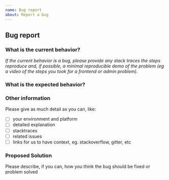 ```yaml
---
name: Bug report
about: Report a bug
---
```


## Bug report

### What is the current behavior?

_If the current behavior is a bug, please provide any stack traces the steps reproduce and, if possible, a minimal reproducible demo of the problem (eg a video of the steps you took for a frontend or admin problem)._

### What is the expected behavior?

### Other information

Please give as much detail as you can, like:

- [ ] your environment and platform
- [ ] detailed explanation
- [ ] stacktraces
- [ ] related issues
- [ ] links for us to have context, eg. stackoverflow, gitter, etc

### Proposed Solution

Please describe, if you can, how you think the bug should be fixed or problem solved
